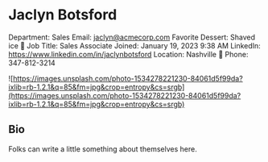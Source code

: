 # Jaclyn Botsford

Department: Sales
Email: jaclyn@acmecorp.com
Favorite Dessert: Shaved ice 🍧
Job Title: Sales Associate
Joined: January 19, 2023 9:38 AM
LinkedIn: https://www.linkedin.com/in/jaclynbotsford
Location: Nashville 🎸
Phone: 347-812-3214

![https://images.unsplash.com/photo-1534278221230-84061d5f99da?ixlib=rb-1.2.1&q=85&fm=jpg&crop=entropy&cs=srgb](https://images.unsplash.com/photo-1534278221230-84061d5f99da?ixlib=rb-1.2.1&q=85&fm=jpg&crop=entropy&cs=srgb)

## Bio

Folks can write a little something about themselves here.